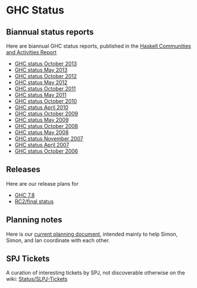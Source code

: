 # GHC Status

## Biannual status reports


Here are biannual GHC status reports, published in the [ Haskell Communities and Activities Report](http://haskell.org/communities/)

- [GHC status October 2013](status/oct13)
- [GHC status May 2013](status/may13)
- [GHC status October 2012](status/oct12)
- [GHC status May 2012](status/may12)
- [GHC status October 2011](status/oct11)
- [GHC status May 2011](status/may11)
- [GHC status October 2010](status/oct10)
- [GHC status April 2010](status/apr10)
- [GHC status October 2009](status/oct09)
- [GHC status May 2009](status/may09)
- [GHC status October 2008](status/october08)
- [GHC status May 2008](status/may08)
- [GHC status November 2007](status/nov07)
- [GHC status April 2007](status/april07)
- [GHC status October 2006](status/october06)

## Releases


Here are our release plans for 

- [GHC 7.8](status/ghc-7.8)
- [RC2/final status](status/ghc-7.8/r-c2)

## Planning notes


Here is our [current planning document](ghc-planning), intended mainly to help Simon, Simon, and Ian coordinate with each other.

## SPJ Tickets


A curation of interesting tickets by SPJ, not discoverable otherwise on the wiki: [Status/SLPJ-Tickets](status/slpj-tickets)